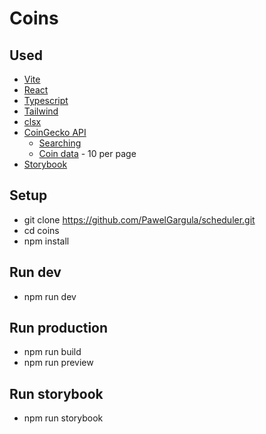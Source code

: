 # Coins

## Used

- [Vite](https://vitejs.dev/guide/)
- [React](https://react.dev/)
- [Typescript](https://www.typescriptlang.org/)
- [Tailwind](https://tailwindcss.com/)
- [clsx](https://www.npmjs.com/package/clsx)
- [CoinGecko API](https://docs.coingecko.com/v3.0.1/reference/introduction)
  - [Searching](https://docs.coingecko.com/v3.0.1/reference/search-data)
  - [Coin data](https://docs.coingecko.com/v3.0.1/reference/coins-markets) - 10 per page
- [Storybook](https://storybook.js.org/)

## Setup

- git clone https://github.com/PawelGargula/scheduler.git
- cd coins
- npm install

## Run dev

- npm run dev

## Run production

- npm run build
- npm run preview

## Run storybook

- npm run storybook
